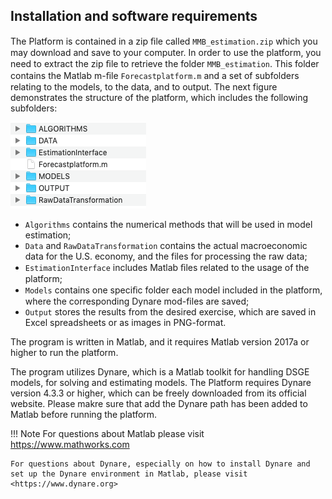 ## Installation and software requirements

The Platform is contained in a zip ﬁle called `MMB_estimation.zip` which you may download and save to your computer. In order to use the platform, you need to extract the zip ﬁle to retrieve the folder `MMB_estimation`. This folder contains the Matlab m-ﬁle `Forecastplatform.m` and a set of subfolders relating to the models, to the data, and to output. The next figure demonstrates the structure of the platform, which includes the following subfolders:

![Folders](img/folders.png)

* `Algorithms` contains the numerical methods that will be used in model estimation;
* `Data` and `RawDataTransformation` contains the actual macroeconomic data for the U.S. economy, and the files for processing the raw data;
* `EstimationInterface` includes Matlab ﬁles related to the usage of the platform;
* `Models` contains one speciﬁc folder each model included in the platform, where the corresponding Dynare mod-files are saved;
* `Output` stores the results from the desired exercise, which are saved in Excel spreadsheets or as images in PNG-format.

The program is written in Matlab, and it requires Matlab version 2017a or higher to run the platform.

The program utilizes Dynare, which is a Matlab toolkit for handling DSGE models, for solving and estimating models. The Platform requires Dynare version 4.3.3 or higher, which can be freely downloaded from its official website. Please makre sure that add the Dynare path has been added to Matlab before running the platform.

!!! Note
	For questions about Matlab please visit <https://www.mathworks.com>

	For questions about Dynare, especially on how to install Dynare and set up the Dynare environment in Matlab, please visit <https://www.dynare.org>
